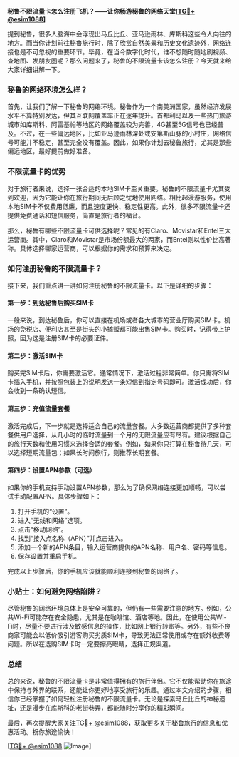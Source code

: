 **秘鲁不限流量卡怎么注册飞机？——让你畅游秘鲁的网络天堂[[TG💪+ @esim1088](https://t.me/s/esim1088)]**

提到秘鲁，很多人脑海中会浮现出马丘比丘、亚马逊雨林、库斯科这些令人向往的地方。而当你计划前往秘鲁旅行时，除了欣赏自然美景和历史文化遗迹外，网络连接也是不可忽视的重要环节。毕竟，在当今数字化时代，谁不想随时随地刷视频、查地图、发朋友圈呢？那么问题来了，秘鲁的不限流量卡该怎么注册？今天就来给大家详细讲解一下。

### 秘鲁的网络环境怎么样？

首先，让我们了解一下秘鲁的网络环境。秘鲁作为一个南美洲国家，虽然经济发展水平不算特别发达，但其互联网覆盖率正在逐年提升。首都利马以及一些热门旅游城市如库斯科、阿雷基帕等地区的网络覆盖较为完善，4G甚至5G信号也已经普及。不过，在一些偏远地区，比如亚马逊雨林深处或安第斯山脉的小村庄，网络信号可能并不稳定，甚至完全没有覆盖。因此，如果你计划去秘鲁旅行，尤其是那些偏远地区，最好提前做好准备。

### 不限流量卡的优势

对于旅行者来说，选择一张合适的本地SIM卡至关重要。秘鲁的不限流量卡尤其受到欢迎，因为它能让你在旅行期间无后顾之忧地使用网络。相比起漫游服务，使用本地SIM卡不仅费用低廉，而且速度更快、稳定性更高。此外，很多不限流量卡还提供免费通话和短信服务，简直是旅行者的福音。

那么，秘鲁有哪些不限流量卡可供选择呢？常见的有Claro、Movistar和Entel三大运营商。其中，Claro和Movistar是市场份额最大的两家，而Entel则以性价比高著称。具体选择哪家运营商，可以根据你的需求和预算来决定。

### 如何注册秘鲁的不限流量卡？

接下来，我们重点讲一讲如何注册秘鲁的不限流量卡。以下是详细的步骤：

#### 第一步：到达秘鲁后购买SIM卡

一般来说，到达秘鲁后，你可以直接在机场或者各大城市的营业厅购买SIM卡。机场的免税店、便利店甚至是街头的小摊贩都可能出售SIM卡。购买时，记得带上护照，因为这是注册SIM卡的必要证件。

#### 第二步：激活SIM卡

购买完SIM卡后，你需要激活它。通常情况下，激活过程非常简单。你只需将SIM卡插入手机，并按照包装上的说明发送一条短信到指定号码即可。激活成功后，你会收到一条确认短信。

#### 第三步：充值流量套餐

激活完成后，下一步就是选择适合自己的流量套餐。大多数运营商都提供了多种套餐供用户选择，从几小时的临时流量到一个月的无限流量应有尽有。建议根据自己的旅行天数和使用习惯来选择合适的套餐。例如，如果你只打算在秘鲁待几天，可以选择短期流量包；如果长时间旅行，则推荐长期套餐。

#### 第四步：设置APN参数（可选）

如果你的手机支持手动设置APN参数，那么为了确保网络连接更加顺畅，可以尝试手动配置APN。具体步骤如下：
1. 打开手机的“设置”。
2. 进入“无线和网络”选项。
3. 点击“移动网络”。
4. 找到“接入点名称（APN）”并点击进入。
5. 添加一个新的APN条目，输入运营商提供的APN名称、用户名、密码等信息。
6. 保存设置并重启手机。

完成以上步骤后，你的手机应该就能顺利连接到秘鲁的网络了。

### 小贴士：如何避免网络陷阱？

尽管秘鲁的网络环境总体上是安全可靠的，但仍有一些需要注意的地方。例如，公共Wi-Fi可能存在安全隐患，尤其是在咖啡馆、酒店等地。因此，在使用公共Wi-Fi时，尽量不要进行涉及敏感信息的操作，比如网上银行转账等。另外，有些不良商家可能会以低价吸引游客购买劣质SIM卡，导致无法正常使用或存在额外收费等问题。所以在选购SIM卡时一定要擦亮眼睛，选择正规渠道。

### 总结

总的来说，秘鲁的不限流量卡是非常值得拥有的旅行伴侣。它不仅能帮助你在旅途中保持与外界的联系，还能让你更好地享受旅行的乐趣。通过本文介绍的步骤，相信你已经掌握了如何轻松注册秘鲁的不限流量卡。无论是探索马丘比丘的神秘遗址，还是漫步在库斯科的老街巷弄，都能随时分享你的精彩瞬间。

最后，再次提醒大家关注[TG💪+ @esim1088](https://t.me/s/esim1088)，获取更多关于秘鲁旅行的信息和优惠活动。祝你旅途愉快！

[[TG💪+ @esim1088](https://t.me/s/esim1088) ![Image](https://i.postimg.cc/4NQfJmqS/Snipaste-2025-05-13-00-14-12.png)]